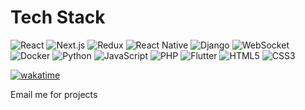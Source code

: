 # Tech Stack

<div>
  <!-- Frontend -->
  <img src="https://img.shields.io/badge/-React-61DAFB?style=for-the-badge&logo=react&logoColor=black" alt="React" />
  <img src="https://img.shields.io/badge/-Next.js-000000?style=for-the-badge&logo=next.js&logoColor=white" alt="Next.js" />
  <img src="https://img.shields.io/badge/-Redux-764ABC?style=for-the-badge&logo=redux&logoColor=white" alt="Redux" />
  <img src="https://img.shields.io/badge/-React_Native-61DAFB?style=for-the-badge&logo=react&logoColor=black" alt="React Native" />
  
  <!-- Backend -->
  <img src="https://img.shields.io/badge/-Django-092E20?style=for-the-badge&logo=django&logoColor=white" alt="Django" />
  <img src="https://img.shields.io/badge/-WebSocket-010101?style=for-the-badge&logo=websocket&logoColor=white" alt="WebSocket" />
  
  <!-- DevOps & Containers -->
  <img src="https://img.shields.io/badge/-Docker-2496ED?style=for-the-badge&logo=docker&logoColor=white" alt="Docker" />
  
  <!-- Languages -->
  <img src="https://img.shields.io/badge/-Python-3776AB?style=for-the-badge&logo=python&logoColor=white" alt="Python" />
  <img src="https://img.shields.io/badge/-JavaScript-F7DF1E?style=for-the-badge&logo=javascript&logoColor=black" alt="JavaScript" />
  <img src="https://img.shields.io/badge/-PHP-777BB4?style=for-the-badge&logo=php&logoColor=white" alt="PHP" />
  
  <!-- Mobile & Web -->
  <img src="https://img.shields.io/badge/-Flutter-02569B?style=for-the-badge&logo=flutter&logoColor=white" alt="Flutter" />
  <img src="https://img.shields.io/badge/-HTML5-E34F26?style=for-the-badge&logo=html5&logoColor=white" alt="HTML5" />
  <img src="https://img.shields.io/badge/-CSS3-1572B6?style=for-the-badge&logo=css3&logoColor=white" alt="CSS3" />
</div>

[![wakatime](https://wakatime.com/badge/user/ebcf6776-e872-4894-9983-5e13cdb46e2d.svg)](https://wakatime.com/@ebcf6776-e872-4894-9983-5e13cdb46e2d)

Email me for projects
